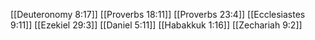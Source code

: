 [[Deuteronomy 8:17]]
[[Proverbs 18:11]]
[[Proverbs 23:4]]
[[Ecclesiastes 9:11]]
[[Ezekiel 29:3]]
[[Daniel 5:11]]
[[Habakkuk 1:16]]
[[Zechariah 9:2]]
